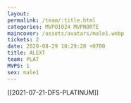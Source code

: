 ```yaml
---
layout: 
permalink: /team/:title.html
categories: MVPO1024 MVPNORTE
maincover: /assets/avatars/male1.webp
tickets: 2
date: 2020-08-29 10:29:20 +0700
title: ALEXT
team: PLAT
MVPS: 1
sex: male1
---
```

[[2021-07-21-DFS-PLATINUM]]